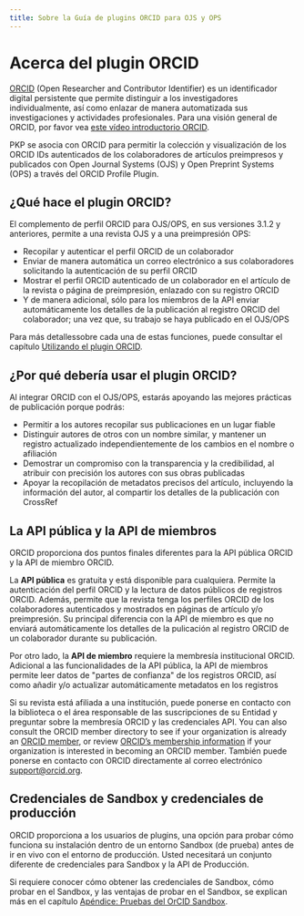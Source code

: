 ```yaml
---
title: Sobre la Guía de plugins ORCID para OJS y OPS
---
```


# Acerca del plugin ORCID

[ORCID](https://orcid.org/) (Open Researcher and Contributor Identifier) es un identificador digital persistente que permite distinguir a los investigadores individualmente, así como enlazar de manera automatizada sus investigaciones y actividades profesionales. Para una visión general de ORCID, por favor vea [este vídeo introductorio ORCID](https://vimeo.com/97150912).

PKP se asocia con ORCID para permitir la colección y visualización de los ORCID IDs autenticados de los colaboradores de artículos preimpresos y publicados con Open Journal Systems (OJS) y Open Preprint Systems (OPS) a través del ORCID Profile Plugin.

## ¿Qué hace el plugin ORCID?

El complemento de perfil ORCID para OJS/OPS, en sus versiones 3.1.2 y anteriores, permite a una revista OJS y a una preimpresión OPS:

* Recopilar y autenticar el perfil ORCID de un colaborador
* Enviar de manera automática un correo electrónico a sus colaboradores solicitando la autenticación de su perfil ORCID
* Mostrar el perfil ORCID autenticado de un colaborador en el artículo de la revista o página de preimpresión, enlazado con su registro ORCID
* Y de manera adicional, sólo para los miembros de la API enviar automáticamente los detalles de la publicación al registro ORCID del colaborador; una vez que, su trabajo se haya publicado en el OJS/OPS

Para más detallessobre cada una de estas funciones, puede consultar el capítulo [Utilizando el plugin ORCID](./using-plugin.md).

## ¿Por qué debería usar el plugin ORCID?

Al integrar ORCID con el OJS/OPS, estarás apoyando las mejores prácticas de publicación porque podrás:

* Permitir a los autores recopilar sus publicaciones en un lugar fiable
* Distinguir autores de otros con un nombre similar, y mantener un registro actualizado independientemente de los cambios en el nombre o afiliación
* Demostrar un compromiso con la transparencia y la credibilidad, al atribuir con precisión los autores con sus obras publicadas
* Apoyar la recopilación de metadatos precisos del artículo, incluyendo la información del autor, al compartir los detalles de la publicación con CrossRef

## La API pública y la API de miembros

ORCID proporciona dos puntos finales diferentes para la API pública ORCID y la API de miembro ORCID.

La **API pública** es gratuita y está disponible para cualquiera. Permite la autenticación del perfil ORCID y la lectura de datos públicos de registros ORCID. Además, permite que la revista tenga los perfiles ORCID de los colaboradores autenticados y mostrados en páginas de artículo y/o preimpresión. Su principal diferencia con la API de miembro es que no enviará automáticamente los detalles de la pulicación al registro ORCID de un colaborador durante su publicación.

Por otro lado, la **API de miembro** requiere la membresía institucional ORCID. Adicional a las funcionalidades de la API pública, la API de miembros permite leer datos de "partes de confianza" de los registros ORCID, así como añadir y/o actualizar automáticamente metadatos en los registros

Si su revista está afiliada a una institución, puede ponerse en contacto con la biblioteca o el área responsable de las suscripciones de su Entidad y preguntar sobre la membresía ORCID y las credenciales API. You can also consult the ORCID member directory to see if your organization is already an [ORCID member](https://orcid.org/members), or review [ORCID’s membership information](https://orcid.org/about/membership) if your organization is interested in becoming an ORCID member. También puede ponerse en contacto con ORCID directamente al correo electrónico support@orcid.org.

## Credenciales de Sandbox y credenciales de producción

ORCID proporciona a los usuarios de plugins, una opción para probar cómo funciona su instalación dentro de un entorno Sandbox (de prueba) antes de ir en vivo con el entorno de producción. Usted necesitará un conjunto diferente de credenciales para Sandbox y la API de Producción.

Si requiere conocer cómo obtener las credenciales de Sandbox, cómo probar en el Sandbox, y las ventajas de probar en el Sandbox, se explican más en el capítulo [Apéndice: Pruebas del OrCID Sandbox](./appendix-testing-orcid-sandbox.md).
